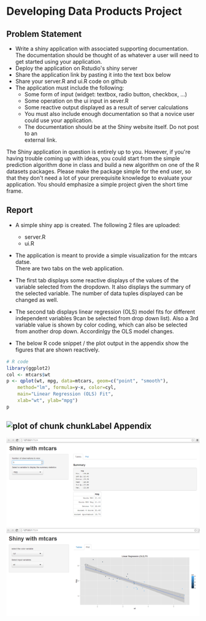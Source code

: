 Developing Data Products Project
========================================================

Problem Statement
----------------------
* Write a shiny application with associated supporting documentation. The documentation should be thought of as whatever a user will need to get started using your application.
* Deploy the application on Rstudio's shiny server
* Share the application link by pasting it into the text box below
* Share your server.R and ui.R code on github
* The application must include the following:
  + Some form of input (widget: textbox, radio button, checkbox, ...)
  + Some operation on the ui input in sever.R
  + Some reactive output displayed as a result of server calculations
  + You must also include enough documentation so that a novice user could use 
  your application.
  + The documentation should be at the Shiny website itself. Do not post to an   
  external link.

The Shiny application in question is entirely up to you. However, if you're having trouble coming up with ideas, you could start from the simple prediction algorithm done in class and build a new algorithm on one of the R datasets packages. Please make the package simple for the end user, so that they don't need a lot of your prerequisite knowledge to evaluate your application. You should emphasize a simple project given the short time frame.  

Report
------

* A simple shiny app is created. The following 2 files are uploaded:
  + server.R
  + ui.R
 
* The application is meant to provide a simple visualization for the mtcars datse.     
  There are two tabs on the web application. 
* The first tab displays some reactive displays of the values of the variable selected from the dropdown. It also displays the summary of the selected variable.
The number of data tuples displayed can be changed as well.
* The second tab displays linear regression (OLS) model fits for different independent variables 9can be selected from drop down list). Also a 3rd variable value is shown by color coding, which can also be selected from another drop down.
Accordinlgy the OLS model changes.
* The below R code snippet / the plot output in the appendix show the figures that are shown reactively.


```r
# R code
library(ggplot2)
col <- mtcars$wt
p <- qplot(wt, mpg, data=mtcars, geom=c("point", "smooth"), 
    method="lm", formula=y~x, color=cyl, 
    main="Linear Regression (OLS) Fit", 
    xlab="wt", ylab="mpg")
p
```

![plot of chunk chunkLabel](figure/chunkLabel.png) 
Appendix
--------
![title](tab1.png)
![title](tab2.png)
